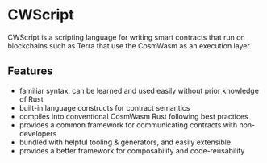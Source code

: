 # CWScript

CWScript is a scripting language for writing smart contracts that run on blockchains such as Terra that use the CosmWasm as an execution layer.

## Features

- familiar syntax: can be learned and used easily without prior knowledge of Rust
- built-in language constructs for contract semantics
- compiles into conventional CosmWasm Rust following best practices
- provides a common framework for communicating contracts with non-developers
- bundled with helpful tooling & generators, and easily extensible
- provides a better framework for composability and code-reusability
